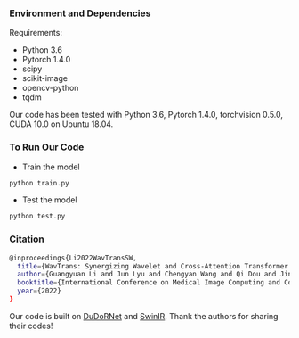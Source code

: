 ### Environment and Dependencies
Requirements:
* Python 3.6
* Pytorch 1.4.0 
* scipy
* scikit-image
* opencv-python
* tqdm

Our code has been tested with Python 3.6, Pytorch 1.4.0, torchvision 0.5.0, CUDA 10.0 on Ubuntu 18.04.


### To Run Our Code
- Train the model
```bash
python train.py
```

- Test the model
```bash
python test.py
```
### Citation
```bash
@inproceedings{Li2022WavTransSW,
  title={WavTrans: Synergizing Wavelet and Cross-Attention Transformer for Multi-contrast MRI Super-Resolution},
  author={Guangyuan Li and Jun Lyu and Chengyan Wang and Qi Dou and Jin Qin},
  booktitle={International Conference on Medical Image Computing and Computer-Assisted Intervention},
  year={2022}
}
```
Our code is built on  [DuDoRNet](https://github.com/bbbbbbzhou/DuDoRNet) and [SwinIR](https://github.com/JingyunLiang/SwinIR). Thank the authors for sharing their codes!